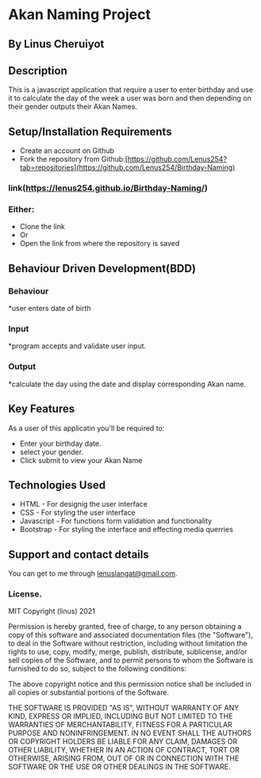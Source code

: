 # Akan Naming Project
## By Linus Cheruiyot
## Description
This is a javascript application that require a user to enter birthday and use it to calculate the day of the week a user was born and then depending on their gender outputs their Akan Names.
## Setup/Installation Requirements
* Create an account on Github
* Fork the repository from Github:[https://github.com/Lenus254?tab=repositories](https://github.com/Lenus254/Birthday-Naming)
### link(https://lenus254.github.io/Birthday-Naming/)
### Either:
* Clone the link
* Or
* Open the link from where the repository is saved 
## Behaviour Driven Development(BDD)
### Behaviour
*user enters date of birth
### Input
*program accepts and validate user input.
### Output
*calculate the day using the date and display corresponding Akan name.
## Key Features
As a user of this applicatin you'll be required to:
* Enter your birthday date.
* select your gender.
* Click submit to view your Akan Name
## Technologies Used
* HTML - For designig the user interface
* CSS - For styling the user interface
* Javascript - For functions form validation and functionality
* Bootstrap - For styling the interface and effecting media querries
## Support and contact details
You can get to me through lenuslangat@gmail.com.
### License.
MIT Copyright (linus) 2021

Permission is hereby granted, free of charge, to any person obtaining a copy of this software and associated documentation files (the "Software"), to deal in the Software without restriction, including without limitation the rights to use, copy, modify, merge, publish, distribute, sublicense, and/or sell copies of the Software, and to permit persons to whom the Software is furnished to do so, subject to the following conditions:

The above copyright notice and this permission notice shall be included in all copies or substantial portions of the Software.

THE SOFTWARE IS PROVIDED "AS IS", WITHOUT WARRANTY OF ANY KIND, EXPRESS OR IMPLIED, INCLUDING BUT NOT LIMITED TO THE WARRANTIES OF MERCHANTABILITY, FITNESS FOR A PARTICULAR PURPOSE AND NONINFRINGEMENT. IN NO EVENT SHALL THE AUTHORS OR COPYRIGHT HOLDERS BE LIABLE FOR ANY CLAIM, DAMAGES OR OTHER LIABILITY, WHETHER IN AN ACTION OF CONTRACT, TORT OR OTHERWISE, ARISING FROM, OUT OF OR IN CONNECTION WITH THE SOFTWARE OR THE USE OR OTHER DEALINGS IN THE SOFTWARE.


